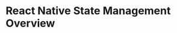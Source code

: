 # React Native State Management Overview

<!-- Content to be added: Brief discussion of component state (useState, useReducer), Context API, and popular global state management libraries (Redux, Zustand, MobX) in a React Native context. -->
